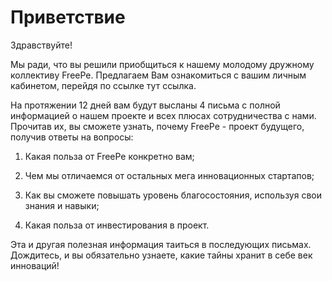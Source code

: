 # Приветствие


Здравствуйте!

Мы ради, что вы решили приобщиться к нашему молодому дружному коллективу FreePe. Предлагаем Вам ознакомиться с вашим личным кабинетом, перейдя по ссылке тут ссылка. 

На протяжении 12 дней вам будут высланы 4 письма с полной информацией о нашем проекте и всех плюсах сотрудничества с нами. Прочитав их, вы сможете узнать, почему FreePe - проект будущего, получив ответы на вопросы:

1. Какая польза от FreePe конкретно вам;

2. Чем мы отличаемся от остальных мега инновационных стартапов;

3. Как вы сможете повышать уровень благосостояния, используя свои знания и навыки;

4. Какая польза от инвестирования в проект.

Эта и другая полезная информация таиться в последующих письмах. Дождитесь, и вы обязательно узнаете, какие тайны хранит в себе век инноваций!



